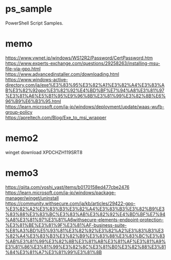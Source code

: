 
# ps_sample

PowerShell Script Samples.

# memo
<https://www.vwnet.jp/windows/WS12R2/Password/CertPassword.htm>  
<https://www.experts-exchange.com/questions/29258263/installing-msu-file-via-gpo.html>  
<https://www.advancedinstaller.com/downloading.html>  
<https://www.windows-active-directory.com/ja/exe%E3%83%95%E3%82%A1%E3%82%A4%E3%83%AB%E3%82%92gpo%E3%82%92%E4%BD%BF%E7%94%A8%E3%81%97%E3%81%A6%E5%B1%95%E9%96%8B%E3%81%99%E3%82%8B%E6%96%B9%E6%B3%95.html>  
<https://learn.microsoft.com/ja-jp/windows/deployment/update/waas-wufb-group-policy>  
<https://apreltech.com/Blog/Exe_to_msi_wrapper>  

# memo2
winget download XPDCHZH119SRT8  

# memo3
<https://qiita.com/yoshi_yast/items/b0170158ed477cbe2476>  
<https://learn.microsoft.com/ja-jp/windows/package-manager/winget/uninstall>  
<https://community.withsecure.com/ja/kb/articles/29422-gpo-%E3%82%A2%E3%83%B3%E3%82%A4%E3%83%B3%E3%82%B9%E3%83%88%E3%83%BC%E3%83%AB%E3%82%92%E4%BD%BF%E7%94%A8%E3%81%97%E3%81%A6withsecure-elements-endpoint-protection-%E3%81%BE%E3%81%9F%E3%81%AF-business-suite-%E8%A3%BD%E5%93%81%E3%82%92%E3%82%A2%E3%83%B3%E3%82%A4%E3%83%B3%E3%82%B9%E3%83%88%E3%83%BC%E3%83%AB%E3%81%99%E3%82%8B%E3%81%AB%E3%81%AF%E3%81%A9%E3%81%86%E3%81%99%E3%82%8C%E3%81%B0%E3%82%88%E3%81%84%E3%81%A7%E3%81%99%E3%81%8B>  

